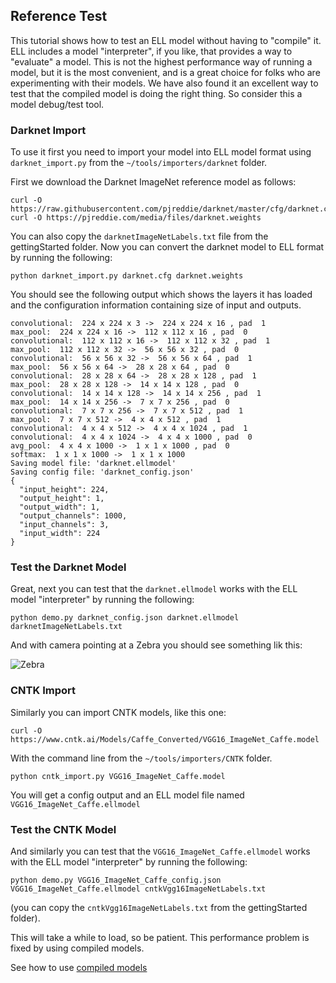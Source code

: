 ## Reference Test

This tutorial shows how to test an ELL model without having to "compile" it.
ELL includes a model "interpreter", if you like, that provides a way to "evaluate" a model.
This is not the highest performance way of running a model, but it is the most
convenient, and is a great choice for folks who are experimenting with their models.
We have also found it an excellent way to test that the compiled model is doing the right thing.
So consider this a model debug/test tool.

### Darknet Import 

To use it first you need to import your model into ELL model format using `darknet_import.py`
from the `~/tools/importers/darknet` folder. 

First we download the Darknet ImageNet reference model as follows:

    curl -O https://raw.githubusercontent.com/pjreddie/darknet/master/cfg/darknet.cfg
    curl -O https://pjreddie.com/media/files/darknet.weights

You can also copy the `darknetImageNetLabels.txt` file from the gettingStarted folder.
Now you can convert the darknet model to ELL format by running the following:

````
python darknet_import.py darknet.cfg darknet.weights 
````

You should see the following output which shows the layers it has loaded
and the configuration information containing size of input and outputs.

````
convolutional:  224 x 224 x 3 ->  224 x 224 x 16 , pad  1
max_pool:  224 x 224 x 16 ->  112 x 112 x 16 , pad  0
convolutional:  112 x 112 x 16 ->  112 x 112 x 32 , pad  1
max_pool:  112 x 112 x 32 ->  56 x 56 x 32 , pad  0
convolutional:  56 x 56 x 32 ->  56 x 56 x 64 , pad  1
max_pool:  56 x 56 x 64 ->  28 x 28 x 64 , pad  0
convolutional:  28 x 28 x 64 ->  28 x 28 x 128 , pad  1
max_pool:  28 x 28 x 128 ->  14 x 14 x 128 , pad  0
convolutional:  14 x 14 x 128 ->  14 x 14 x 256 , pad  1
max_pool:  14 x 14 x 256 ->  7 x 7 x 256 , pad  0
convolutional:  7 x 7 x 256 ->  7 x 7 x 512 , pad  1
max_pool:  7 x 7 x 512 ->  4 x 4 x 512 , pad  1
convolutional:  4 x 4 x 512 ->  4 x 4 x 1024 , pad  1
convolutional:  4 x 4 x 1024 ->  4 x 4 x 1000 , pad  0
avg_pool:  4 x 4 x 1000 ->  1 x 1 x 1000 , pad  0
softmax:  1 x 1 x 1000 ->  1 x 1 x 1000
Saving model file: 'darknet.ellmodel'
Saving config file: 'darknet_config.json'
{
  "input_height": 224,
  "output_height": 1,
  "output_width": 1,
  "output_channels": 1000,
  "input_channels": 3,
  "input_width": 224
}
`````

### Test the Darknet Model

Great, next you can test that the `darknet.ellmodel` works with the ELL
model "interpreter" by running the following:

````
python demo.py darknet_config.json darknet.ellmodel darknetImageNetLabels.txt
````

And with camera pointing at a Zebra you should see something lik this:

![Zebra](zebra.png)

### CNTK Import 

Similarly you can import CNTK models, like this one:

````
curl -O https://www.cntk.ai/Models/Caffe_Converted/VGG16_ImageNet_Caffe.model
````

With the command line from the `~/tools/importers/CNTK` folder. 

````
python cntk_import.py VGG16_ImageNet_Caffe.model
````

You will get a config output and an ELL model file named `VGG16_ImageNet_Caffe.ellmodel`


### Test the CNTK Model

And similarly you can test that the `VGG16_ImageNet_Caffe.ellmodel` works with the ELL model "interpreter" by running the following:

````
python demo.py VGG16_ImageNet_Caffe_config.json VGG16_ImageNet_Caffe.ellmodel cntkVgg16ImageNetLabels.txt
````

(you can copy the `cntkVgg16ImageNetLabels.txt` from the gettingStarted folder).

This will take a while to load, so be patient.  This performance problem is fixed by using compiled models.

See how to use [compiled models](../builder/README.md)

